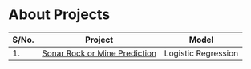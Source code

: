 # **About Projects**

| S/No. | Project                                                                   | Model               |
| ----- | ------------------------------------------------------------------------- | ------------------- |
| 1.    | [Sonar Rock or Mine Prediction](./Sonar%20Rock%20or%20Mine%20Prediction/) | Logistic Regression |

